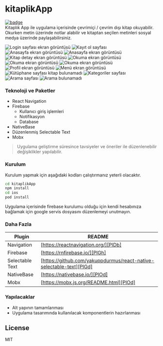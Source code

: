 # kitaplikApp 
[![badge](https://api.rnfirebase.io/coverage/ml-vision/badge)]()  
Kitaplık App ile uygulama içerisinde çevrimiçi / çevrim dışı kitap okuyabilir. Okurken metin üzerinde notlar alabilir ve kitaptan seçilen metinleri sosyal medya üzerinde paylaşabilirsiniz.

![Login sayfası ekran görüntüsü](https://github.com/yakuppdurmus/kitaplikApp/blob/master/src/assets/images/login2.png?raw=true=100x200)
![Kayıt ol sayfası](https://raw.githubusercontent.com/yakuppdurmus/kitaplikApp/master/src/assets/images/register.png=100x200)
![Anasayfa ekran görüntüsü](https://raw.githubusercontent.com/yakuppdurmus/kitaplikApp/master/src/assets/images/anasayfa3.png=100x200)
![Anasayfa ekran görüntüsü](https://raw.githubusercontent.com/yakuppdurmus/kitaplikApp/master/src/assets/images/anasayfa4.png=100x200)
![Kitap detay ekran görüntüsü](https://raw.githubusercontent.com/yakuppdurmus/kitaplikApp/master/src/assets/images/readDetail.png=100x200)
![Okuma ekran görüntüsü](https://raw.githubusercontent.com/yakuppdurmus/kitaplikApp/master/src/assets/images/readwight.png=100x200)
![Okuma ekran görüntüsü](https://raw.githubusercontent.com/yakuppdurmus/kitaplikApp/master/src/assets/images/readblack.png=100x200)
![Okuma ekran görüntüsü](https://raw.githubusercontent.com/yakuppdurmus/kitaplikApp/master/src/assets/images/readselect.png=100x200)
![Profil ekran görüntüsü](https://raw.githubusercontent.com/yakuppdurmus/kitaplikApp/master/src/assets/images/profil.png=100x200)
![Menü ekran görüntüsü](https://raw.githubusercontent.com/yakuppdurmus/kitaplikApp/master/src/assets/images/drawer.png=100x200)
![Kütüphane sayfası kitap bulunamadı](https://raw.githubusercontent.com/yakuppdurmus/kitaplikApp/master/src/assets/images/libraryEmpty.png=100x200)
![Kategoriler sayfası](https://raw.githubusercontent.com/yakuppdurmus/kitaplikApp/master/src/assets/images/categories.png=100x200)
![Arama sayfası](https://raw.githubusercontent.com/yakuppdurmus/kitaplikApp/master/src/assets/images/search.png=100x200)
![Arama bulunamadı](https://raw.githubusercontent.com/yakuppdurmus/kitaplikApp/master/src/assets/images/searchEmpty.png=100x200)
### Teknoloji ve Paketler

- React Navigation
- Firebase
    - Kullanıcı giriş işlemleri
    - Notifikasyon 
    - Database
- NativeBase
- Düzenlenmiş Selectable Text
- Mobx 

> Uygulama geliştirme süresince 
> tavsiyeler ve öneriler ile düzenlenebilir
> değişiklikler yapılabilir.

### Kurulum

Kurulum yapmak için aşağıdaki kodları çalıştırmanız yeterli olacaktır.

```sh
cd kitaplikApp
npm install
cd ios
pod install
```

Uygulama içerisinde firebase kurulumu olduğu için kendi hesabınıza bağlamak için google servis dosyasını düzenlemeyi unutmayın.

### Daha Fazla

| Plugin | README |
| ------ | ------ |
| Navigation | [https://reactnavigation.org/][PlDb] |
| Firebase | [https://rnfirebase.io/][PlGh] |
| Selectable Text | [https://github.com/yakuppdurmus/react-native-selectable-text][PlGd] |
| NativeBase | [https://nativebase.io/][PlOd] |
| Mobx | [https://mobx.js.org/README.html][PlOd] |

### Yapılacaklar

 - Alt yapının tamamlanması
 - Uygulama tasarımında kullanılacak komponentlerin hazırlanması

License
----

MIT

   [PlDb]: <https://reactnavigation.org/>
   [PlGh]: <https://rnfirebase.io/>
   [PlGd]: <https://github.com/yakuppdurmus/react-native-selectable-text>
   [PlOd]: <https://nativebase.io/>
   [PlMe]: <https://mobx.js.org/README.html>
